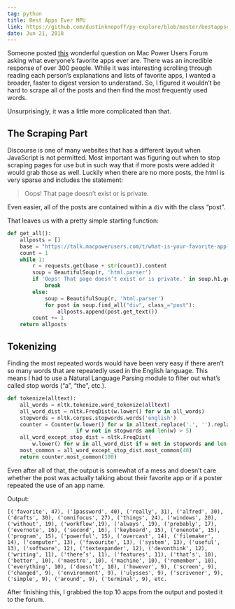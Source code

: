 ```yaml
---
tag: python
title: Best Apps Ever MPU
link: https://github.com/dustinknopoff/py-explore/blob/master/bestappsever-talk.py
date: Jun 21, 2018
---
```


Someone posted [this](https://talk.macpowerusers.com/t/what-is-your-favorite-app-ever/) wonderful question on Mac Power Users Forum asking what everyone’s favorite apps ever are. There was an incredible response of over 300 people. While it was interesting scrolling through reading each person’s explanations and lists of favorite apps, I wanted a broader, faster to digest version to understand. So, I figured it wouldn’t be hard to scrape all of the posts and then find the most frequently used words.

Unsurprisingly, it was a little more complicated than that.

## The Scraping Part

Discourse is one of many websites that has a different layout when JavaScript is not permitted. Most important was figuring out when to stop scraping pages for use but in such way that if more posts were added it would grab those as well. Luckily when there are no more posts, the html is very sparse and includes the statement:

> Oops! That page doesn’t exist or is private.

Even easier, all of the posts are contained within a `div` with the class “post”.

That leaves us with a pretty simple starting function:

```py
def get_all():
    allposts = []
    base = "https://talk.macpowerusers.com/t/what-is-your-favorite-app-ever/478?page="
    count = 1
    while 1:
        r = requests.get(base + str(count)).content
        soup = BeautifulSoup(r, 'html.parser')
        if 'Oops! That page doesn’t exist or is private.' in soup.h1.get_text():
            break
        else:
            soup = BeautifulSoup(r, 'html.parser')
            for post in soup.find_all("div", class_="post"):
                allposts.append(post.get_text())
        count += 1
    return allposts
```

## Tokenizing

Finding the most repeated words would have been very easy if there aren’t so many words that are repeatedly used in the English language. This means I had to use a Natural Language Parsing module to filter out what’s called stop words (“a”, “the”, etc.).

```py
def tokenize(alltext):
    all_words = nltk.tokenize.word_tokenize(alltext)
    all_word_dist = nltk.FreqDist(w.lower() for w in all_words)
    stopwords = nltk.corpus.stopwords.words('english')
    counter = Counter(w.lower() for w in alltext.replace('.', '').replace(',', '').replace("'", "").split()
                      if w not in stopwords and len(w) > 5)
    all_word_except_stop_dist = nltk.FreqDist(
        w.lower() for w in all_word_dist if w not in stopwords and len(w) > 5)
    most_common = all_word_except_stop_dist.most_common(40)
    return counter.most_common(100)
```

Even after all of that, the output is somewhat of a mess and doesn’t care whether the post was actually talking about their favorite app or if a poster repeated the use of an app name.

Output:

```
[('favorite', 47), ('1password', 40), ('really', 31), ('alfred', 30), ('drafts', 30), ('omnifocus', 27), ('things', 24), ('windows', 20), ('without', 19), ('workflow',19), ('always', 19), ('probably', 17), ('evernote', 16), ('second', 16), ('keyboard', 15), ('onenote', 15), ('program', 15), ('powerful', 15), ('overcast', 14), ('filemaker', 14), ('computer', 13), ('favourite', 13), ('system', 13), ('useful', 13), ('software', 12), ('textexpander', 12), ('devonthink', 12), ('writing', 11), ('there’s', 11), ('features', 11), ('that’s', 10), ('better', 10), ('maestro', 10), ('machine', 10), ('remember', 10), ('everything', 10), ('doesn’t', 10), ('however', 9), ('screen', 9), ('changed', 9), ('environment', 9), ('ulysses', 9), ('scrivener', 9), ('simple', 9), ('around', 9), ('terminal', 9), etc.
```

After finishing this, I grabbed the top 10 apps from the output and posted it to the forum.
